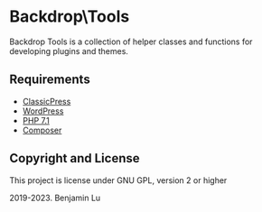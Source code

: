# Backdrop\Tools
Backdrop Tools is a collection of helper classes and functions for developing plugins and themes.

## Requirements
* [ClassicPress](https://www.classicpress.net)
* [WordPress](https://wordpress.org)
* [PHP 7.1](https://www.php.net/releases/7_1_33.php)
* [Composer](https://getcomposer.org)

## Copyright and License
This project is license under GNU GPL, version 2 or higher

2019-2023. Benjamin Lu